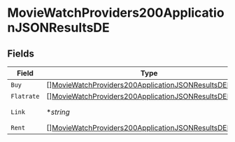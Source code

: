 # MovieWatchProviders200ApplicationJSONResultsDE


## Fields

| Field                                                                                                                                         | Type                                                                                                                                          | Required                                                                                                                                      | Description                                                                                                                                   | Example                                                                                                                                       |
| --------------------------------------------------------------------------------------------------------------------------------------------- | --------------------------------------------------------------------------------------------------------------------------------------------- | --------------------------------------------------------------------------------------------------------------------------------------------- | --------------------------------------------------------------------------------------------------------------------------------------------- | --------------------------------------------------------------------------------------------------------------------------------------------- |
| `Buy`                                                                                                                                         | [][MovieWatchProviders200ApplicationJSONResultsDEBuy](../../models/operations/moviewatchproviders200applicationjsonresultsdebuy.md)           | :heavy_minus_sign:                                                                                                                            | N/A                                                                                                                                           |                                                                                                                                               |
| `Flatrate`                                                                                                                                    | [][MovieWatchProviders200ApplicationJSONResultsDEFlatrate](../../models/operations/moviewatchproviders200applicationjsonresultsdeflatrate.md) | :heavy_minus_sign:                                                                                                                            | N/A                                                                                                                                           |                                                                                                                                               |
| `Link`                                                                                                                                        | **string*                                                                                                                                     | :heavy_minus_sign:                                                                                                                            | N/A                                                                                                                                           | https://www.themoviedb.org/movie/550-fight-club/watch?locale=DE                                                                               |
| `Rent`                                                                                                                                        | [][MovieWatchProviders200ApplicationJSONResultsDERent](../../models/operations/moviewatchproviders200applicationjsonresultsderent.md)         | :heavy_minus_sign:                                                                                                                            | N/A                                                                                                                                           |                                                                                                                                               |